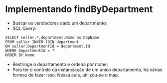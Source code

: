 # Implementando findByDepartment

- Buscar os vendedores dado um departmento;
- SQL Query:

```
SELECT seller.*,department.Name as DepName
FROM seller INNER JOIN department
ON seller.DepartmentId = department.Id
WHERE DepartmentId = ?
ORDER BY Name
```

- Restringe o departamento e ordena por nome;
- Para ter o controle da instanciação de um único departamento, há várias formas de fazer isso. Nessa aula, utilizou-se o map.
